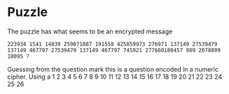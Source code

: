 # Puzzle
The puzzle has what seems to be an encrypted message
```
223934 1541 14839 259071087 191558 425859973 276971 137149 27539479 137149 467797 27539479 137149 467797 745921 277660180457 989 2078809 18095 ? 
```
Guessing from the question mark this is a question encoded in a numeric cipher.
Using a
1 
2
3
4
5
6
7
8
9
10
11
12
13
14
15
16
17
18
19
20
21
22
23
24
25
26
